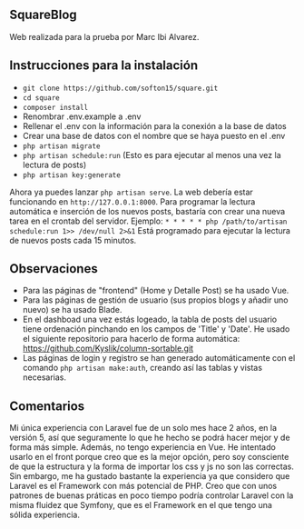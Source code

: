 ## SquareBlog

Web realizada para la prueba por Marc Ibi Alvarez.

## Instrucciones para la instalación

- `git clone https://github.com/softon15/square.git`
- `cd square`
- `composer install`
- Renombrar .env.example a .env
- Rellenar el .env con la información para la conexión a la base de datos
- Crear una base de datos con el nombre que se haya puesto en el .env
- `php artisan migrate`
- `php artisan schedule:run` (Esto es para ejecutar al menos una vez la lectura de posts)
- `php artisan key:generate`

Ahora ya puedes lanzar `php artisan serve`. La web debería estar funcionando en `http://127.0.0.1:8000`. 
Para programar la lectura automática e inserción de los nuevos posts, bastaría con crear una nueva tarea en el crontab del servidor. 
Ejemplo: `* * * * * php /path/to/artisan schedule:run 1>> /dev/null 2>&1`
Está programado para ejecutar la lectura de nuevos posts cada 15 minutos. 


## Observaciones

- Para las páginas de "frontend" (Home y Detalle Post) se ha usado Vue. 
- Para las páginas de gestión de usuario (sus propios blogs y añadir uno nuevo) se ha usado Blade.
- En el dashboad una vez estás logeado, la tabla de posts del usuario tiene ordenación pinchando en los campos de 'Title' y 'Date'. He usado el siguiente repositorio para hacerlo de forma automática: https://github.com/Kyslik/column-sortable.git
- Las páginas de login y registro se han generado automáticamente con el comando `php artisan make:auth`, creando así las tablas y vistas necesarias.


## Comentarios

Mi única experiencia con Laravel fue de un solo mes hace 2 años, en la versión 5, así que seguramente lo que he hecho se podrá hacer mejor y de forma más simple. 
Además, no tengo experiencia en Vue. He intentado usarlo en el front porque creo que es la mejor opción, pero soy consciente de que la estructura y la forma de importar los css y js no son las correctas. 
Sin embargo, me ha gustado bastante la experiencia ya que considero que Laravel es el Framework con más potencial de PHP. Creo que con unos patrones de buenas práticas en poco tiempo podría controlar Laravel con la misma fluidez que Symfony, que es el Framework en el que tengo una sólida experiencia. 